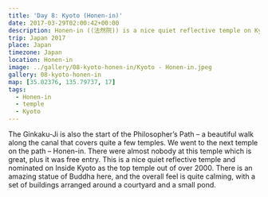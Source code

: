 ```yaml
---
title: 'Day 8: Kyoto (Honen-in)'
date: 2017-03-29T02:00:42+00:00
description: Honen-in ((法然院)) is a nice quiet reflective temple on Kyoto's Philosopher's Path. There is an amazing statue of Buddha here.
trip: Japan 2017
place: Japan
timezone: Japan
location: Honen-in
image: ../gallery/08-kyoto-honen-in/Kyoto - Honen-in.jpeg
gallery: 08-kyoto-honen-in
map: [35.02376, 135.79737, 17]
tags:
  - Honen-in
  - temple
  - Kyoto
---
```


The Ginkaku-Ji is also the start of the Philosopher’s Path – a beautiful walk along the canal that covers quite a few temples. We went to the next temple on the path – Honen-in. There were almost nobody at this temple which is great, plus it was free entry. This is a nice quiet reflective temple and nominated on Inside Kyoto as the top temple out of over 2000. There is an amazing statue of Buddha here, and the overall feel is quite calming, with a set of buildings arranged around a courtyard and a small pond.
